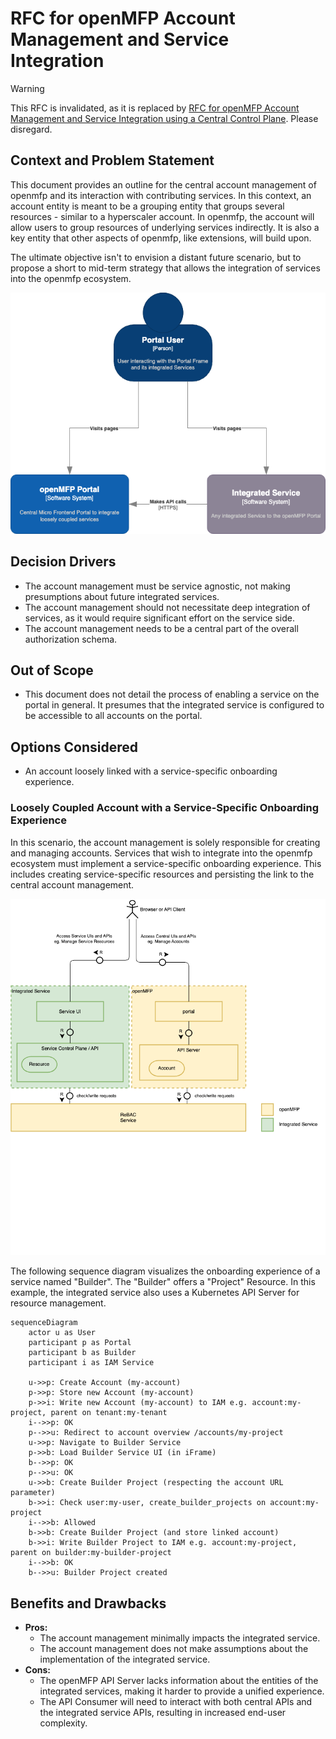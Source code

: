 
# RFC for openMFP Account Management and Service Integration

> [!WARNING]  
> This RFC is invalidated, as it is replaced by [RFC for openMFP Account Management and Service Integration using a Central Control Plane](./003-account-management-and-service-integration-using-a-central-control-plane.md). Please disregard.

## Context and Problem Statement

This document provides an outline for the central account management of openmfp and its interaction with contributing services. In this context, an account entity is meant to be a grouping entity that groups several resources - similar to a hyperscaler account. In openmfp, the account will allow users to group resources of underlying services indirectly. It is also a key entity that other aspects of openmfp, like extensions, will build upon.

The ultimate objective isn't to envision a distant future scenario, but to propose a short to mid-term strategy that allows the integration of services into the openmfp ecosystem.

![System Context Overview](assets/account-management-and-service-integration/system-context-overview.drawio.png)

## Decision Drivers

- The account management must be service agnostic, not making presumptions about future integrated services.
- The account management should not necessitate deep integration of services, as it would require significant effort on the service side.
- The account management needs to be a central part of the overall authorization schema.

## Out of Scope

- This document does not detail the process of enabling a service on the portal in general. It presumes that the integrated service is configured to be accessible to all accounts on the portal.

## Options Considered

- An account loosely linked with a service-specific onboarding experience.

### Loosely Coupled Account with a Service-Specific Onboarding Experience

In this scenario, the account management is solely responsible for creating and managing accounts. Services that wish to integrate into the openmfp ecosystem must implement a service-specific onboarding experience. This includes creating service-specific resources and persisting the link to the central account management.

![Account Management Overview](assets/account-management-and-service-integration/account-management-overview.drawio.png)

The following sequence diagram visualizes the onboarding experience of a service named "Builder". The "Builder" offers a "Project" Resource. In this example, the integrated service also uses a Kubernetes API Server for resource management.

```mermaid
sequenceDiagram
    actor u as User
    participant p as Portal
    participant b as Builder
    participant i as IAM Service

    u->>p: Create Account (my-account)
    p->>p: Store new Account (my-account)
    p->>i: Write new Account (my-account) to IAM e.g. account:my-project, parent on tenant:my-tenant
    i-->>p: OK
    p-->>u: Redirect to account overview /accounts/my-project
    u->>p: Navigate to Builder Service
    p->>b: Load Builder Service UI (in iFrame)
    b-->>p: OK
    p-->>u: OK
    u->>b: Create Builder Project (respecting the account URL parameter)
    b->>i: Check user:my-user, create_builder_projects on account:my-project
    i-->>b: Allowed
    b->>b: Create Builder Project (and store linked account) 
    b->>i: Write Builder Project to IAM e.g. account:my-project, parent on builder:my-builder-project
    i-->>b: OK
    b-->>u: Builder Project created
```

## Benefits and Drawbacks

- **Pros:**
  - The account management minimally impacts the integrated service.
  - The account management does not make assumptions about the implementation of the integrated service.
- **Cons:**
  - The openMFP API Server lacks information about the entities of the integrated services, making it harder to provide a unified experience.
  - The API Consumer will need to interact with both central APIs and the integrated service APIs, resulting in increased end-user complexity.
